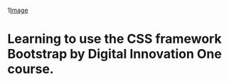 1[Image](https://getbootstrap.com.br/docs/4.1/assets/img/bootstrap-stack.png)

# Learning to use the CSS framework Bootstrap by Digital Innovation One course.